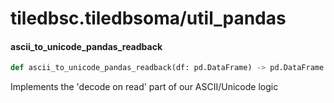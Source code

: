 <a id="tiledbsc.tiledbsoma/util_pandas"></a>

# tiledbsc.tiledbsoma/util\_pandas

<a id="tiledbsc.tiledbsoma/util_pandas.ascii_to_unicode_pandas_readback"></a>

#### ascii\_to\_unicode\_pandas\_readback

```python
def ascii_to_unicode_pandas_readback(df: pd.DataFrame) -> pd.DataFrame
```

Implements the 'decode on read' part of our ASCII/Unicode logic

